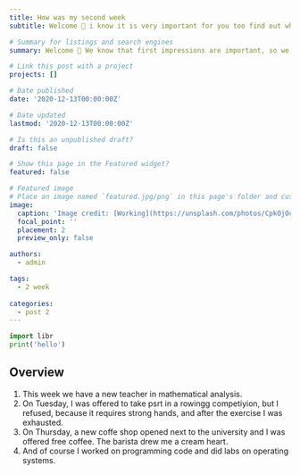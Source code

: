 ```yaml
---
title: How was my second week
subtitle: Welcome 👋 i know it is very important for you too find out what happend to me in second week.

# Summary for listings and search engines
summary: Welcome 👋 We know that first impressions are important, so we've populated your new site with some initial content to help you get familiar with everything in no time.

# Link this post with a project
projects: []

# Date published
date: '2020-12-13T00:00:00Z'

# Date updated
lastmod: '2020-12-13T00:00:00Z'

# Is this an unpublished draft?
draft: false

# Show this page in the Featured widget?
featured: false

# Featured image
# Place an image named `featured.jpg/png` in this page's folder and customize its options here.
image:
  caption: 'Image credit: [Working](https://unsplash.com/photos/CpkOjOcXdUY)'
  focal_point: ''
  placement: 2
  preview_only: false

authors:
  - admin

tags:
  - 2 week
  
categories:
  - post 2
---
```


```python
import libr
print('hello')
```

## Overview

1. This week we have a new teacher in mathematical analysis.
2. On Tuesday, I was offered to take psrt in a rowingg competiyion, but I refused, because it requires strong hands, and after the exercise I was exhausted. 
3. On Thursday, a new coffe shop opened next to the university and I was offered free coffee. The barista drew me a cream heart. 
4. And of course I worked on programming code and did labs on operating systems.
